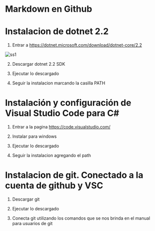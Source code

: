 # Markdown en Github

# Instalacion de dotnet 2.2

1. Entrar a https://dotnet.microsoft.com/download/dotnet-core/2.2

![ss1](https://user-images.githubusercontent.com/54300876/65073154-1e8d6880-d947-11e9-9cb4-b23b443831e6.png)

2. Descargar dotnet 2.2 SDK

3. Ejecutar lo descargado

4. Seguir la instalacion marcando la casilla PATH

# Instalación y configuración de Visual Studio Code para C#

1. Entrar a la pagina https://code.visualstudio.com/

2. Instalar para windows

3. Ejecutar lo descargado

4. Seguir la instalacion agregando el path

# Instalacion de git. Conectado a la cuenta de github y VSC

1. Descargar git

2. Ejecutar lo descargado

2. Conecta git utilizando los comandos que se nos brinda en el manual para usuarios de git
